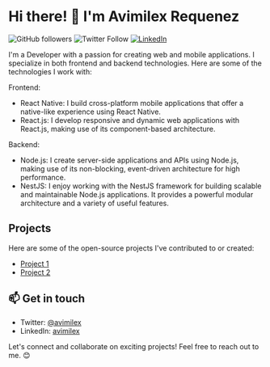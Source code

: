 # Hi there! 👋 I'm Avimilex Requenez

![GitHub followers](https://img.shields.io/github/followers/avimilex?label=Follow&style=social)
![Twitter Follow](https://img.shields.io/twitter/follow/avimilex?label=Follow&style=social)
[![LinkedIn](https://img.shields.io/badge/LinkedIn-avimilex-blue)](https://www.linkedin.com/feed/)

I'm a Developer with a passion for creating web and mobile applications. I specialize in both frontend and backend technologies. Here are some of the technologies I work with:

Frontend:
- React Native: I build cross-platform mobile applications that offer a native-like experience using React Native.
- React.js: I develop responsive and dynamic web applications with React.js, making use of its component-based architecture.

Backend:
- Node.js: I create server-side applications and APIs using Node.js, making use of its non-blocking, event-driven architecture for high performance.
- NestJS: I enjoy working with the NestJS framework for building scalable and maintainable Node.js applications. It provides a powerful modular architecture and a variety of useful features.

## Projects

Here are some of the open-source projects I've contributed to or created:

- [Project 1](https://github.com/Requenez-Diaz/NovaSprint_Backend)
- [Project 2](https://github.com/Requenez-Diaz/Calculator)

## 📫 Get in touch
- Twitter: [@avimilex](https://twitter.com/avimilex)
- LinkedIn: [avimilex](https://www.linkedin.com/feed/)

Let's connect and collaborate on exciting projects! Feel free to reach out to me. 😊
